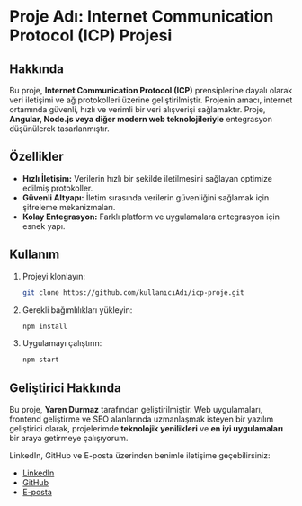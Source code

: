 # Proje Adı: **Internet Communication Protocol (ICP) Projesi**

## Hakkında  
Bu proje, **Internet Communication Protocol (ICP)** prensiplerine dayalı olarak veri iletişimi ve ağ protokolleri üzerine geliştirilmiştir. Projenin amacı, internet ortamında güvenli, hızlı ve verimli bir veri alışverişi sağlamaktır. Proje, **Angular, Node.js veya diğer modern web teknolojileriyle** entegrasyon düşünülerek tasarlanmıştır.

## Özellikler  
- **Hızlı İletişim:** Verilerin hızlı bir şekilde iletilmesini sağlayan optimize edilmiş protokoller.  
- **Güvenli Altyapı:** İletim sırasında verilerin güvenliğini sağlamak için şifreleme mekanizmaları.  
- **Kolay Entegrasyon:** Farklı platform ve uygulamalara entegrasyon için esnek yapı.

## Kullanım  
1. Projeyi klonlayın:  
   ```bash
   git clone https://github.com/kullanıcıAdı/icp-proje.git
   ```
2. Gerekli bağımlılıkları yükleyin:  
   ```bash
   npm install
   ```
3. Uygulamayı çalıştırın:  
   ```bash
   npm start
   ```

## Geliştirici Hakkında  
Bu proje, **Yaren Durmaz** tarafından geliştirilmiştir. Web uygulamaları, frontend geliştirme ve SEO alanlarında uzmanlaşmak isteyen bir yazılım geliştirici olarak, projelerimde **teknolojik yenilikleri** ve **en iyi uygulamaları** bir araya getirmeye çalışıyorum.  

LinkedIn, GitHub ve E-posta üzerinden benimle iletişime geçebilirsiniz:  
- [LinkedIn](https://linkedin.com/in/yarendurmaz)  
- [GitHub](https://github.com/yyarenddurmaz)
- [E-posta](mailto:yarendrmz594@gmail.com)
